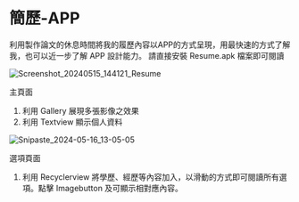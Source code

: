 # 簡歷-APP
利用製作論文的休息時間將我的履歷內容以APP的方式呈現，用最快速的方式了解我，也可以近一步了解 APP 設計能力。
請直接安裝 Resume.apk 檔案即可閱讀


![Screenshot_20240515_144121_Resume](https://github.com/CBA107048/Resume-APP/assets/83400710/c09b1d17-0ef6-4cfe-80f4-e595ebf7ba8d)

主頁面
1. 利用 Gallery 展現多張影像之效果
2. 利用 Textview 顯示個人資料

![Snipaste_2024-05-16_13-05-05](https://github.com/CBA107048/Resume-APP/assets/83400710/8da45685-5cfa-4f87-ad31-9e69f5737959)

選項頁面
1. 利用 Recyclerview 將學歷、經歷等內容加入，以滑動的方式即可閱讀所有選項。點擊 Imagebutton 及可顯示相對應內容。
